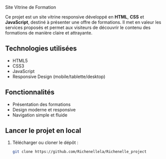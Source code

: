 Site Vitrine de Formation

Ce projet est un site vitrine responsive développé en **HTML**, **CSS** et **JavaScript**, destiné à présenter une offre de formations. Il met en valeur les services proposés et permet aux visiteurs de découvrir le contenu des formations de manière claire et attrayante.

## Technologies utilisées

- HTML5
- CSS3
- JavaScript
- Responsive Design (mobile/tablette/desktop)

## Fonctionnalités

- Présentation des formations
- Design moderne et responsive
- Navigation simple et fluide

##  Lancer le projet en local

1. Télécharger ou cloner le dépôt :
   ```bash
   git clone https://github.com/Richenellela/Richenelle_project
